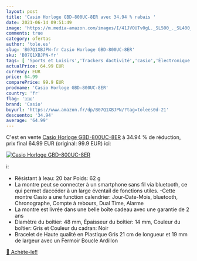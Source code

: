 ```yaml
---
layout: post
title: 'Casio Horloge GBD-800UC-8ER avec 34.94 % rabais '
date: 2021-06-14 09:51:49
image: 'https://m.media-amazon.com/images/I/41JVOUTv0gL._SL500_._SL400_.jpg'
comments: true
category: ofertas
author: 'tole.es'
slug: 'B07Q1XBJPN-fr Casio Horloge GBD-800UC-8ER'
sku: 'B07Q1XBJPN-fr'
tags: [ 'Sports et Loisirs','Trackers dactivité','casio','Électronique sportive', ]
actualPrice: 64.99 EUR
currency: EUR
price: 64.99
comparePrice: 99.9 EUR
prodname: 'Casio Horloge GBD-800UC-8ER'
country: 'fr'
flag: '🇫🇷'
brand: 'Casio'
buyurl: 'https://www.amazon.fr/dp/B07Q1XBJPN/?tag=tolees0d-21'
descuento: '34.94'
average: '64.99'
---
```


C'est en vente [Casio Horloge GBD-800UC-8ER](https://www.amazon.fr/dp/B07Q1XBJPN/?tag=tolees0d-21)  à  34.94 % de réduction, prix final  64.99 EUR (original: 99.9 EUR) ici:

[![Casio Horloge GBD-800UC-8ER](https://m.media-amazon.com/images/I/41JVOUTv0gL._SL500_._SL400_.jpg)](https://www.amazon.fr/dp/B07Q1XBJPN/?tag=tolees0d-21)

ℹ️:

- Résistant à leau: 20 bar Poids: 62 g
- La montre peut se connecter à un smartphone sans fil via bluetooth, ce qui permet daccéder à un large éventail de fonctions utiles. -Cette montre Casio a une function calendrier: Jour-Date-Mois, bluetooth, Chronographe, Compte à rebours, Dual Time, Alarme
- La montre est livrée dans une belle boîte cadeau avec une garantie de 2 ans
- Diamètre du boîtier: 48 mm, Épaisseur du boîtier: 14 mm, Couleur du boîtier: Gris et Couleur du cadran: Noir
- Bracelet de Haute qualité en Plastique Gris 21 cm de longueur et 19 mm de largeur avec un Fermoir Boucle Ardillon

[🛒 Achète-le!!](https://www.amazon.fr/dp/B07Q1XBJPN/?tag=tolees0d-21)
